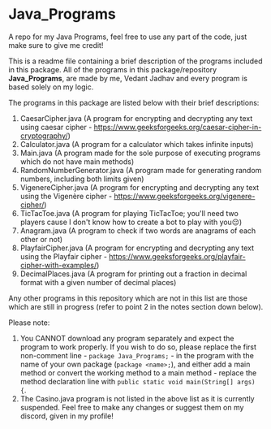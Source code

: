 # Java_Programs
A repo for my Java Programs, feel free to use any part of the code, just make sure to give me credit!

This is a readme file containing a brief description of the programs included in this package.
All of the programs in this package/repository **Java_Programs**, are made by me, Vedant Jadhav and every program is based solely on my logic.

The programs in this package are listed below with their brief descriptions:
1. CaesarCipher.java (A program for encrypting and decrypting any text using caesar cipher - https://www.geeksforgeeks.org/caesar-cipher-in-cryptography/)
2. Calculator.java (A program for a calculator which takes infinite inputs)
3. Main.java (A program made for the sole purpose of executing programs which do not have main methods)
4. RandomNumberGenerator.java (A program made for generating random numbers, including both limits given)
5. VigenereCipher.java (A program for encrypting and decrypting any text using the Vigenère cipher - https://www.geeksforgeeks.org/vigenere-cipher/)
6. TicTacToe.java (A program for playing TicTacToe; you'll need two players cause I don't know how to create a bot to play with you😔)
7. Anagram.java (A program to check if two words are anagrams of each other or not)
8. PlayfairCipher.java (A program for encrypting and decrypting any text using the Playfair cipher - https://www.geeksforgeeks.org/playfair-cipher-with-examples/)
9. DecimalPlaces.java (A program for printing out a fraction in decimal format with a given number of decimal places)

Any other programs in this repository which are not in this list are those which are still in progress (refer to point 2 in the notes section down below).

Please note:
1. You CANNOT download any program separately and expect the program to work properly. If you wish to do so, please replace the first non-comment line - `package Java_Programs;` - in the program with the name of your own package (`package <name>;`), and either add a main method or convert the working method to a main method - replace the method declaration line with `public static void main(String[] args) {`.
2. The Casino.java program is not listed in the above list as it is currently suspended. Feel free to make any changes or suggest them on my discord, given in my profile!
